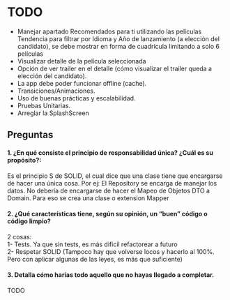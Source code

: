 # TODO

- Manejar apartado Recomendados para ti utilizando las películas Tendencia para filtrar por Idioma y Año de lanzamiento (a elección del candidato), se debe mostrar en forma de cuadrícula limitando a solo 6 películas  
- Visualizar detalle de la película seleccionada  
- Opción de ver trailer en el detalle (cómo visualizar el trailer queda a elección del candidato).  
- La app debe poder funcionar offline (cache).  
- Transiciones/Animaciones.  
- Uso de buenas prácticas y escalabilidad.  
- Pruebas Unitarias.  
- Arreglar la SplashScreen

## Preguntas

#### 1. ¿En qué consiste el principio de responsabilidad única? ¿Cuál es su propósito?:
Es el principio S de SOLID, el cual dice que una clase tiene que encargarse de hacer una única cosa. Por ej:
El Repository se encarga de manejar los datos. No debería de encargarse de hacer el Mapeo de Objetos DTO a Domain. Para eso se crea una clase o extension Mapper

#### 2. ¿Qué características tiene, según su opinión, un “buen” código o código limpio?
2 cosas:  
1- Tests. Ya que sin tests, es más dificil refactorear a futuro  
2- Respetar SOLID (Tampoco hay que volverse locos y hacerlo al 100%. Pero con aplicar algunas de las leyes, es más que suficiente)

#### 3. Detalla cómo harías todo aquello que no hayas llegado a completar. 
TODO
